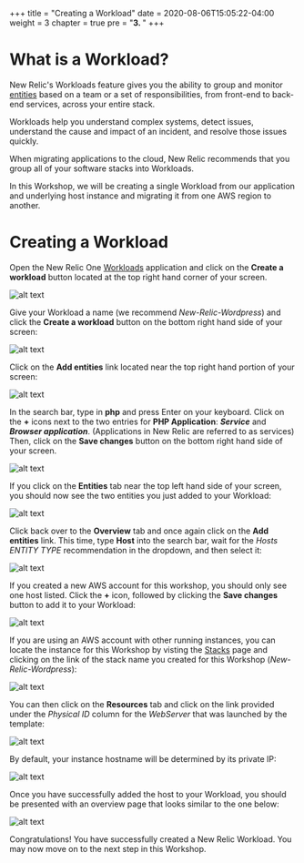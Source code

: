 +++
title = "Creating a Workload"
date = 2020-08-06T15:05:22-04:00
weight = 3
chapter = true
pre = "<b>3. </b>"
+++

# What is a Workload?

New Relic's Workloads feature gives you the ability to group and monitor [entities](https://docs.newrelic.com/docs/new-relic-one/use-new-relic-one/core-concepts/what-entity-new-relic) based on a team or a set of responsibilities, from front-end to back-end services, across your entire stack.

Workloads help you understand complex systems, detect issues, understand the cause and impact of an incident, and resolve those issues quickly.

When migrating applications to the cloud, New Relic recommends that you group all of your software stacks into Workloads.  

In this Workshop, we will be creating a single Workload from our application and underlying host instance and migrating it from one AWS region to another.

# Creating a Workload

Open the New Relic One [Workloads](https://one.newrelic.com/launcher/workloads.home) application and click on the **Create a workload** button located at the top right hand corner of your screen.

![alt text](/images/create-a-workload.png "Create a Workload")

Give your Workload a name (we recommend *New-Relic-Wordpress*) and click the **Create a workload** button on the bottom right hand side of your screen:

![alt text](/images/name-your-workload.png "Name your Workload")

Click on the **Add entities** link located near the top right hand portion of your screen:

![alt text](/images/add-entities.png "Add Entities")

In the search bar, type in **php** and press Enter on your keyboard.  Click on the **+** icons next to the two entries for **PHP Application**: ***Service*** and ***Browser application***. (Applications in New Relic are referred to as services) Then, click on the **Save changes** button on the bottom right hand side of your screen.

![alt text](/images/entity-search.png "Entity Search")

If you click on the **Entities** tab near the top left hand side of your screen, you should now see the two entities you just added to your Workload:

![alt text](/images/entity-list-1.png "Entity Listing")

Click back over to the **Overview** tab and once again click on the **Add entities** link.  This time, type **Host** into the search bar, wait for the *Hosts ENTITY TYPE* recommendation in the dropdown, and then select it:

![alt text](/images/search-for-hosts.png "Host Entities")

If you created a new AWS account for this workshop, you should only see one host listed.  Click the **+** icon, followed by clicking the **Save changes** button to add it to your Workload:

![alt text](/images/add-host.png "Add Host")

If you are using an AWS account with other running instances, you can locate the instance for this Workshop by visting the [Stacks](https://console.aws.amazon.com/cloudformation/home?region=us-east-1#/stacks?filteringText=&filteringStatus=active&viewNested=true&hideStacks=false) page and clicking on the link of the stack name you created for this Workshop (*New-Relic-Wordpress*):

![alt text](/images/locate-stack.png "Locate Stack")

You can then click on the **Resources** tab and click on the link provided under the *Physical ID* column for the *WebServer* that was launched by the template:

![alt text](/images/instance-details.png "Instance Details")

By default, your instance hostname will be determined by its private IP:

![alt text](/images/private-ip.png "Private IP")

Once you have successfully added the host to your Workload, you should be presented with an overview page that looks similar to the one below:

![alt text](/images/workload-overview.png "Workload Overview")

Congratulations!  You have successfully created a New Relic Workload.  You may now move on to the next step in this Workshop.
